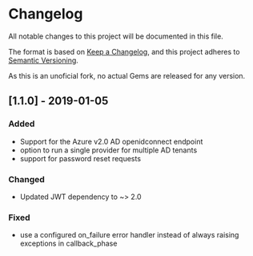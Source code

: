 # Changelog
All notable changes to this project will be documented in this file.

The format is based on [Keep a Changelog](https://keepachangelog.com/en/1.0.0/),
and this project adheres to [Semantic Versioning](https://semver.org/spec/v2.0.0.html).

As this is an unoficial fork, no actual Gems are released for any version.

## [1.1.0] - 2019-01-05

### Added
- Support for the Azure v2.0 AD openidconnect endpoint
- option to run a single provider for multiple AD tenants
- support for password reset requests

### Changed
- Updated JWT dependency to ~> 2.0

### Fixed
- use a configured on\_failure error handler instead of always raising
  exceptions in callback\_phase


